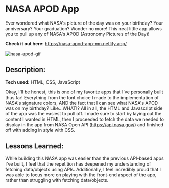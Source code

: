 # NASA APOD App

Ever wondered what NASA's picture of the day was on your birthday? Your anniversary? Your graduation? Wonder no more! This neat little app allows you to pull up any of NASA's APOD (Astronomy Pictures of the Day)!

**Check it out here:** https://nasa-apod-app-mn.netlify.app/

![nasa-apod-gif](https://github.com/malaz-naquib/NASA-APOD-App/assets/113329798/2fe140fe-9262-4f5d-8b9f-b119a83908fb)

## Description:

**Tech used:** HTML, CSS, JavaScript

Okay, I'll be honest, this is one of my favorite apps that I've personally built thus far! Everything from the font choice I made to the implementation of NASA's signature colors, AND the fact that I can see what NASA's APOD was on my birthday? Like...WHAT!? All in all, the HTML and Javascript side of the app was the easiest to pull off. I made sure to start by laying out the content I wanted in HTML, then I proceeded to fetch the data we needed to display in the app from NASA Open API (https://api.nasa.gov/) and finished off with adding in *style* with CSS.

## Lessons Learned:

While building this NASA app was easier than the previous API-based apps I've built, I feel that the repetition has deepened my understanding of fetching data/objects using APIs. Additionally, I feel incredibly proud that I was able to focus more on playing with the front-end aspect of the app, rather than struggling with fetching data/objects.
